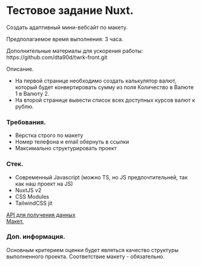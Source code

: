<h1>Тестовое задание Nuxt.</h1>
<p>Создать адаптивный мини-вебсайт по макету.</p>
<p>Предполагаемое время выполнения: 3 часа.</p>
<p>Дополнительные материалы для ускорения работы: https://github.com/dta90d/twrk-front.git</p>
Описание.
<ul>
    <li>
        На первой странице необходимо создать калькулятор валют, который будет конвертировать сумму из поля
        Количество в Валюте 1 в Валюту 2.
    </li>
    <li>
       На второй странице вывести список всех доступных курсов валют к рублю. 
    </li>
</ul>

<h3>Требования.</h3>
<ul>
    <li>Верстка строго по макету</li>
    <li>Номер телефона и email обернуть в ссылки</li>
    <li>Максимально структурировать проект</li>
</ul>

<h3>Стек.</h3>
<ul>
    <li>Современный Javascript (можно TS, но JS предпочтительней, так как наш проект на JS)</li>
    <li>NuxtJS v2</li>
    <li>CSS Modules</li>
    <li>TailwindCSS jit</li>
</ul>

<a href="https://www.cbr-xml-daily.ru/daily_json.js" target="_blank">
    API для получения данных
</a>

<br>

<a href="https://www.figma.com/file/tHCOChRNBRUL5Np3ofG0lG/Test-work.?node-id=0%3A1" target="_blank">
    Макет.
</a>

<h3>Доп. информация.</h3>
<p>Основным критерием оценки будет являться качество структуры выполненного проекта.
Соответствие макету - обязательно.</p>

